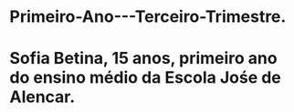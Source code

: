 # Primeiro-Ano---Terceiro-Trimestre.
# Sofia Betina, 15 anos, primeiro ano do ensino médio da Escola Jośe de Alencar.
